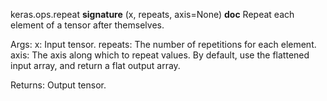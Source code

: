 keras.ops.repeat
__signature__
(x, repeats, axis=None)
__doc__
Repeat each element of a tensor after themselves.

Args:
    x: Input tensor.
    repeats: The number of repetitions for each element.
    axis: The axis along which to repeat values. By default, use
        the flattened input array, and return a flat output array.

Returns:
    Output tensor.
